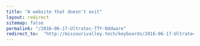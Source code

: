 ```yaml
---
title: "A website that doesn't exit"
layout: redirect
sitemap: false
permalink: "/2016-06-17-Ultratec-TTY-Oddware"
redirect_to:  "http://missourivalley.tech/keyboards/2016-06-17-Ultratec-TTY-Oddware"
---
```

